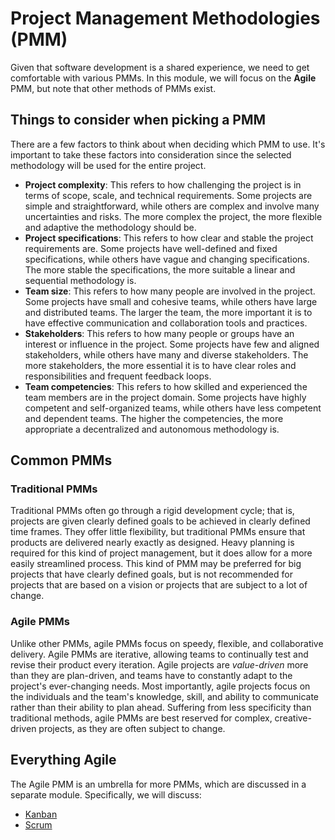# Project Management Methodologies (PMM)

Given that software development is a shared experience, we need to get comfortable with various PMMs. In this module, we will focus on the **Agile** PMM, but note that other methods of PMMs exist.

## Things to consider when picking a PMM

There are a few factors to think about when deciding which PMM to use. It's important to take these factors into consideration since the selected methodology will be used for the entire project.

- **Project complexity**: This refers to how challenging the project is in terms of scope, scale, and technical requirements. Some projects are simple and straightforward, while others are complex and involve many uncertainties and risks. The more complex the project, the more flexible and adaptive the methodology should be.
- **Project specifications**: This refers to how clear and stable the project requirements are. Some projects have well-defined and fixed specifications, while others have vague and changing specifications. The more stable the specifications, the more suitable a linear and sequential methodology is.
- **Team size**: This refers to how many people are involved in the project. Some projects have small and cohesive teams, while others have large and distributed teams. The larger the team, the more important it is to have effective communication and collaboration tools and practices.
- **Stakeholders**: This refers to how many people or groups have an interest or influence in the project. Some projects have few and aligned stakeholders, while others have many and diverse stakeholders. The more stakeholders, the more essential it is to have clear roles and responsibilities and frequent feedback loops.
- **Team competencies**: This refers to how skilled and experienced the team members are in the project domain. Some projects have highly competent and self-organized teams, while others have less competent and dependent teams. The higher the competencies, the more appropriate a decentralized and autonomous methodology is.

## Common PMMs

### Traditional PMMs

Traditional PMMs often go through a rigid development cycle; that is, projects are given clearly defined goals to be achieved in clearly defined time frames. They offer little flexibility, but traditional PMMs ensure that products are delivered nearly exactly as designed. Heavy planning is required for this kind of project management, but it does allow for a more easily streamlined process. This kind of PMM may be preferred for big projects that have clearly defined goals, but is not recommended for projects that are based on a vision or projects that are subject to a lot of change.

### Agile PMMs

Unlike other PMMs, agile PMMs focus on speedy, flexible, and collaborative delivery. Agile PMMs are iterative, allowing teams to continually test and revise their product every iteration. Agile projects are _value-driven_ more than they are plan-driven, and teams have to constantly adapt to the project's ever-changing needs. Most importantly, agile projects focus on the individuals and the team's knowledge, skill, and ability to communicate rather than their ability to plan ahead. Suffering from less specificity than traditional methods, agile PMMs are best reserved for complex, creative-driven projects, as they are often subject to change.

## Everything Agile

The Agile PMM is an umbrella for more PMMs, which are discussed in a separate module. Specifically, we will discuss:

- [Kanban](./kanban.md)
- [Scrum](./scrum.md)
